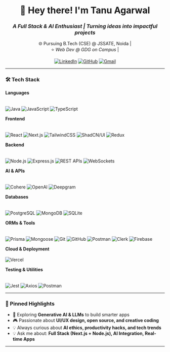 <div align="center">

# 👋 Hey there! I'm Tanu Agarwal  
### *A Full Stack & AI Enthusiast | Turning ideas into impactful projects*  
🌐 Pursuing B.Tech (CSE) @ JSSATE, Noida |  
⭐ *Web Dev @ GDG on Campus* |

[![LinkedIn](https://img.shields.io/badge/LinkedIn-0077B5?style=for-the-badge&logo=linkedin&logoColor=white)](https://www.linkedin.com/in/tanu-agarwal0101)
[![GitHub](https://img.shields.io/badge/GitHub-181717?style=for-the-badge&logo=github&logoColor=white)](https://github.com/tanuagarwal-dev)
[![Gmail](https://img.shields.io/badge/Email-D14836?style=for-the-badge&logo=gmail&logoColor=white)](mailto:tanu.ag976@gmail.com)

</div>

---

### 🛠️ Tech Stack

**Languages**  
<br/>  
![Java](https://img.shields.io/badge/-Java-007396?logo=java&logoColor=white&style=flat)
![JavaScript](https://img.shields.io/badge/-JavaScript-F7DF1E?logo=javascript&logoColor=black&style=flat)
![TypeScript](https://img.shields.io/badge/-TypeScript-3178C6?logo=typescript&logoColor=white&style=flat)

**Frontend**  
<br/>  
![React](https://img.shields.io/badge/-React-61DAFB?logo=react&logoColor=white&style=flat)
![Next.js](https://img.shields.io/badge/-Next.js-000000?logo=next.js&logoColor=white&style=flat)
![TailwindCSS](https://img.shields.io/badge/-Tailwind-06B6D4?logo=tailwindcss&logoColor=white&style=flat)
![ShadCN/UI](https://img.shields.io/badge/-ShadCN/UI-000000?logo=react&logoColor=white&style=flat)
![Redux](https://img.shields.io/badge/-Redux-764ABC?logo=redux&logoColor=white&style=flat)

**Backend**  
<br/>  
![Node.js](https://img.shields.io/badge/-Node.js-339933?logo=node.js&logoColor=white&style=flat)
![Express.js](https://img.shields.io/badge/-Express.js-000000?logo=express&logoColor=white&style=flat)
![REST APIs](https://img.shields.io/badge/-REST%20APIs-005571?style=flat)
![WebSockets](https://img.shields.io/badge/-WebSockets-000000?logo=socket.io&logoColor=white&style=flat)

**AI & APIs**  
<br/>  
![Cohere](https://img.shields.io/badge/-Cohere-000000?style=flat)
![OpenAI](https://img.shields.io/badge/-OpenAI-412991?logo=openai&logoColor=white&style=flat)
![Deepgram](https://img.shields.io/badge/-Deepgram-4285F4?style=flat&logoColor=white)

**Databases**  
<br/>  
![PostgreSQL](https://img.shields.io/badge/-PostgreSQL-4169E1?logo=postgresql&logoColor=white&style=flat)
![MongoDB](https://img.shields.io/badge/-MongoDB-47A248?logo=mongodb&logoColor=white&style=flat)
![SQLite](https://img.shields.io/badge/-SQLite-003B57?logo=sqlite&logoColor=white&style=flat)

**ORMs & Tools**  
<br/>  
![Prisma](https://img.shields.io/badge/-Prisma-2D3748?logo=prisma&logoColor=white&style=flat)
![Mongoose](https://img.shields.io/badge/-Mongoose-880000?style=flat)
![Git](https://img.shields.io/badge/-Git-F05032?logo=git&logoColor=white&style=flat)
![GitHub](https://img.shields.io/badge/-GitHub-181717?logo=github&logoColor=white&style=flat)
![Postman](https://img.shields.io/badge/-Postman-FF6C37?logo=postman&logoColor=white&style=flat)
![Clerk](https://img.shields.io/badge/-Clerk-3B82F6?style=flat)
![Firebase](https://img.shields.io/badge/-Firebase-FFCA28?logo=firebase&logoColor=black&style=flat)

**Cloud & Deployment**  
<br/>
![Vercel](https://img.shields.io/badge/-Vercel-000000?logo=vercel&logoColor=white&style=flat)

**Testing & Utilities**  
<br/>  
![Jest](https://img.shields.io/badge/-Jest-C21325?logo=jest&logoColor=white&style=flat)
![Axios](https://img.shields.io/badge/-Axios-5A29E4?logo=axios&logoColor=white&style=flat)
![Postman](https://img.shields.io/badge/-Postman-FF6C37?logo=postman&logoColor=white&style=flat)

---

### 📌 Pinned Highlights  


- 🔭 Exploring **Generative AI & LLMs** to build smarter apps  
- 🎮 Passionate about **UI/UX design, open source, and creative coding**  
- 💡 Always curious about **AI ethics, productivity hacks, and tech trends**
- 💡 Ask me about: **Full Stack (Next.js + Node.js), AI Integration, Real-time Apps**



---

